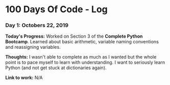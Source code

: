 # 100 Days Of Code - Log

### Day 1: Octobers 22, 2019 

**Today's Progress:** Worked on Section 3 of the **Complete Python Bootcamp**. Learned about basic arithmetic, variable naming conventions and reassigning variables.

**Thoughts:** I wasn't able to complete as much as I wanted but the whole point is to pace myself to learn with understanding. I want to seriously learn Python (and not get stuck at dictionaries again).

**Link to work:** N/A

